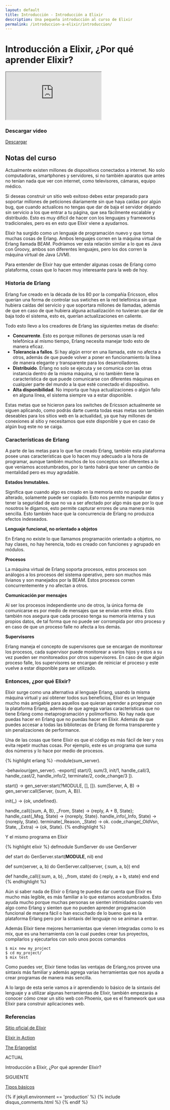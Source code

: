 ```yaml
---
layout: default
title: Introducción - Introducción a Elixir
description: Una pequeña introducción al curso de Elixir
permalink: /introduccion-a-elixir/introduccion/
---
```


# Introducción a Elixir, ¿Por qué aprender Elixir?

<div class="embed-responsive embed-responsive-16by9">
  <iframe class="embed-responsive-item" src="https://www.youtube.com/embed/N2qnLacPwRw"></iframe>
</div>

### Descargar video

[Descargar](https://mega.nz/#!pmhS0DrZ!4alygowi0UfiSeCNUHwOll86WNc-CVatvtGY0twcrRM)

## Notas del curso

Actualmente existen millones de dispositivos conectados a internet. No solo computadoras, smartphones y servidores, si no también aparatos que antes no tenían nada que ver con internet, como televisores, cámaras, equipo médico.

Si deseas construir un sitio web exitoso debes estar preparado para soportar millones de peticiones diariamente sin que haya caídas por algún bug, que cuando actualices no tengas que dar de baja el servidor dejando sin servicio a los que entrar a tu página, que sea fácilmente escalable y distribuido. Esto es muy difícil de hacer con los lenguajes y frameworks tradicionales, pero es en esto que Elixir viene a ayudarnos.

Elixir ha surgido como un lenguaje de programación nuevo y que toma muchas cosas de Erlang. Ambos lenguajes corren en la máquina virtual de Erlang llamada BEAM. Podríamos ver esta relación similar a lo que es Java con Groovy, ambos son diferentes lenguajes, pero los dos corren la máquina virtual de Java (JVM).

Para entender de Elixir hay que entender algunas cosas de Erlang como plataforma, cosas que lo hacen muy interesante para la web de hoy.

### Historia de Erlang

Erlang fue creado en la década de los 80 por la compañía Ericsson, ellos querían una forma de controlar sus swtiches en la red telefónica sin que hubiera caídas del servicio y que soportara millones de llamadas, además de que en caso de que hubiera alguna actualización no tuvieran que dar de baja todo el sistema, esto es, querían actualizaciones en caliente.

Todo esto llevo a los creadores de Erlang las siguientes metas de diseño:

* **Concurrente**. Esto es porque millones de personas usan la red telefónica al mismo tiempo, Erlang necesita manejar todo esto de manera eficaz.
* **Tolerancia a fallos**. Si hay algún error en una llamada, este no afecta a otros, además de que puede volver a poner en funcionamiento la línea de manera elegante y transparente para los desarrolladores.
* **Distribuido**. Erlang no solo se ejecuta y se comunica con las otras instancia dentro de la misma máquina, si no también tiene la característica de que puede comunicarse con diferentes máquinas en cualquier parte del mundo a la que esté conectado el dispositivo.
* **Alta disponibilidad**. No importa que haya actualizaciones o algún fallo en alguna línea, el sistema siempre va a estar disponible.

Estas metas que se hicieron para los switches de Ericsson actualmente se siguen aplicando, como podrás darte cuenta todas esas metas son también deseables para los sitios web en la actualidad, ya que hay millones de conexiones al sitio y necesitamos que este disponible y que en caso de algún bug este no se caiga.

### Características de Erlang

A parte de las metas para lo que fue creado Erlang, también esta plataforma posee unas características que lo hacen muy adecuado a la hora de programar, aunque también muchos de los conceptos son diferentes a lo que veníamos acostumbrados, por lo tanto habrá que tener un cambio de mentalidad pero es muy agradable.

**Estados Inmutables.**

Significa que cuando algo es creado en la memoria esto no puede ser alterado, solamente puede ser copiado. Esto nos permite manipular datos y tener la seguridad de que no va a ser afectado por algo más que por lo que nosotros le digamos, esto permite capturar errores de una manera más sencilla. Esto también hace que la concurrencia de Erlang no produzca efectos indeseados.

**Lenguaje funcional, no orientado a objetos**

En Erlang no existe lo que llamamos programación orientado a objetos, no hay clases, no hay herencia, todo es creado con funciones y agrupado en módulos.

**Procesos**

La máquina virtual de Erlang soporta procesos, estos procesos son análogos a los procesos del sistema operativo, pero son muchos más livianos y son manejados por la BEAM. Estos procesos corren concurrentemente y no afectan a otros.

**Comunicación por mensajes**

Al ser los procesos independiente uno de otros, la única forma de comunicarse es por medio de mensajes que se envían entre ellos. Esto también nos asegura que cada proceso tenga su memoria interna y sus propios datos, de tal forma que no puede ser corrompida por otro proceso y en caso de que un proceso falle no afecta a los demás.

**Supervisores**

Erlang maneja el concepto de supervisores que se encargan de monitorear los procesos, cada supervisor puede monitorear a varios hijos y estos a su vez pueden ser monitoreados por otros supervisores. En caso de que algún proceso falle, los supervisores se encargan de reiniciar el proceso y este vuelve a estar disponible para ser utilizado.

### Entonces, ¿por qué Elixir?

Elixir surge como una alternativa al lenguaje Erlang, usando la misma máquina virtual y así obtener todos sus beneficios, Elixir es un lenguaje mucho más amigable para aquellos que quieran aprender a programar con la plataforma Erlang, además de que agrega varias características que no tiene Erlang como metaprogramación y polimorfismo. No hay nada que puedas hacer en Erlang que no puedas hacer en Elixir. Además de que puedes accesar a todas las bibliotecas de Erlang de forma transparente y sin penalizaciones de performance.

Una de las cosas que tiene Elixir es que el código es más fácil de leer y nos evita repetir muchas cosas. Por ejemplo, este es un programa que suma dos números y lo hace por medio de procesos.

{% highlight erlang %}
-module(sum_server).

-behaviour(gen_server).
-export([
  start/0, sum/3,
  init/1, handle_call/3, handle_cast/2, handle_info/2, terminate/2,
  code_change/3
]).

start() -> gen_server:start(?MODULE, [], []).
sum(Server, A, B) -> gen_server:call(Server, {sum, A, B}).

init(_) -> {ok, undefined}.

handle_call({sum, A, B}, _From, State) -> {reply, A + B, State};
handle_cast(_Msg, State) -> {noreply, State}.
handle_info(_Info, State) -> {noreply, State}.
terminate(_Reason, _State) -> ok.
code_change(_OldVsn, State, _Extra) -> {ok, State}.
{% endhighlight %}

Y el mismo programa en Elixir

{% highlight elixir %}
defmodule SumServer do
  use GenServer

  def start do
    GenServer.start(__MODULE__, nil)
  end

  def sum(server, a, b) do
    GenServer.call(server, {:sum, a, b})
  end

  def handle_call({:sum, a, b}, _from, state) do
    {:reply, a + b, state}
  end
end
{% endhighlight %}

Aún si saber nada de Elixir o Erlang te puedes dar cuenta que Elixir es mucho más legible, es más familiar a lo que estamos acostumbrados. Esto ayuda mucho porque muchas personas se sienten intimidados cuando ven algo como Erlang y sienten que no pueden aprender programación funcional de manera fácil o han escuchado de lo bueno que es la plataforma Erlang pero por la sintaxis del lenguaje no se animan a entrar.

Además Elixir tiene mejores herramientas que vienen integradas como lo es mix, que es una herramienta con la cual puedes crear tus proyectos, compilarlos y ejecutarlos con solo unos pocos comandos

    $ mix new my_project
    $ cd my_project/
    $ mix test

Como puedes ver, Elixir tiene todas las ventajas de Erlang,nos provee una sintaxis más familiar y además agrega varias herramientas que nos ayuda a crear programas de manera más sencilla.

A lo largo de esta serie vamos a ir aprendiendo lo básico de la sintaxis del lenguaje y a utilizar algunas herramientas de Elixir, también empezarás a conocer cómo crear un sitio web con Phoenix, que es el framework que usa Elixir para construir aplicaciones web.

### Referencias

[Sitio oficial de Elixir](https://elixir-lang.org/)

[Elixir in Action](https://www.amazon.com.mx/gp/product/161729201X/ref=as_li_tl?ie=UTF8&camp=1789&creative=9325&creativeASIN=161729201X&linkCode=as2&tag=rincondev-20&linkId=00b5f89c848a4e0d66627db3e99a118e)

[The Erlangelist](http://theerlangelist.com/)


<!-- Paginator-->
<div class="next-previous clearfix">
  <div class="floater-wrap">
    <div class="toc">
      <a href="/introduccion-a-elixir/" class="toc-icon">
        <i class="fa fa-bars" aria-hidden="true"></i>
      </a>
    </div>
    <div class="clearfix prev-next">
      <div class="half half-left tleft">
        <div class="half-wrap">
          <p class="half-label">ACTUAL</p>
          <p class="current-lesson">Introducción a Elixir, ¿Por qué aprender Elixir?</p>
        </div>
      </div>
      <div class="half half-right tright">
        <div class="half-wrap">
          <p class="half-label">SIGUIENTE</p>
          <p>
            <a href="" class="half-link">
              Tipos básicos
            </a>
          </p>
        </div>
      </div>
    </div>
  </div>
</div>

{% if jekyll.environment == 'production' %}
  {% include disqus_comments.html %}
{% endif %}
